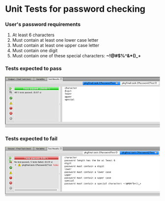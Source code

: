 # Unit Tests for password checking

### User's password requirements
1. At least 6 characters
1. Must contain at least one lower case letter
1. Must contain at least one upper case letter
1. Must contain one digit
1. Must contain one of these special characters: **~!@#$%^&*()_+**
  
 ### Tests expected to pass
![Expected Pass](Pass.png)

 ### Tests expected to fail
![Expected Fail](Fail.png)


